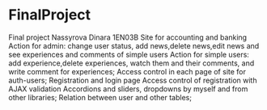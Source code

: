 # FinalProject
Final project Nassyrova Dinara 1EN03B
Site for accounting and banking
Action for admin: change user status, add news,delete news,edit news and see experiences and comments of simple users
Action for simple users: add experience,delete experiences, watch them and their comments, and write comment for experiences;
Access control in each page of site for auth-users;
Registration and login page
Access control of registration with AJAX validation
Accordions and sliders, dropdowns by myself and from other libraries;
Relation between user and other tables;
